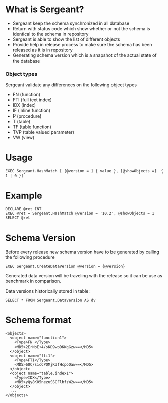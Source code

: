 # What is Sergeant?
* Sergeant keep the schema synchronized in all database
* Return with status code which show whether or not the schema is identical to the schema in repository
* Sergeant is able to show the list of different objects
* Provide help in release process to make sure the schema has been released as it is in repository
* Generating schema version which is a snapshot of the actual state of the database
 
### Object types
Sergeant validate any differences on the following object types
* FN (function)
* FTI (full text index)
* IDX 	(index)
* IF	(inline function)
* P	(procedure)
* T	(table)
* TF	(table function)
* TVP	(table valued parameter)
* VW	(view)
 
# Usage

```
EXEC Sergeant.HashMatch [ [@version = ] { value }, [@showObjects =]  { 1 | 0 }]
```
 
# Example
```
DECLARE @ret INT
EXEC @ret = Sergeant.HashMatch @version = '10.2', @showObjects = 1
SELECT @ret
```

# Schema Version
Before every release new schema version have to be generated by calling the following procedure

``` 
EXEC Sergeant.CreateDataVersion @version = {@version}
```
 
Generated data version will be traveling with the release so it can be use as benchmark in comparison.
 
Data versions historically stored in table:

``` 
SELECT * FROM Sergeant.DataVersion AS dv
```
 
# Schema format
 

```
<objects>
  <object name="function1">
    <Type>FN </Type>
    <MD5>2ErNoE+4/sKD9wpDKKgGzw==</MD5>
  </object>
  <object name="fti1">
    <Type>FTI</Type>
    <MD5>60C/sicCPQMjK3fHcpoQaw==</MD5>
  </object>
  <object name="table.index1">
    <Type>IDX</Type>
    <MD5>yQy8K05nezuSSOFlbfzW2w==</MD5>
  </object>
  ...
</objects>
``` 